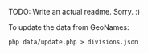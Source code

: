 TODO: Write an actual readme. Sorry. :)

To update the data from GeoNames:

    php data/update.php > divisions.json
